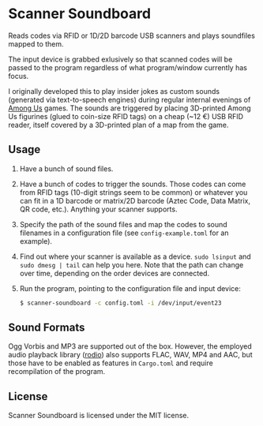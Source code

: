 # Scanner Soundboard

Reads codes via RFID or 1D/2D barcode USB scanners and plays soundfiles
mapped to them.

The input device is grabbed exlusively so that scanned codes will be
passed to the program regardless of what program/window currently has
focus.

I originally developed this to play insider jokes as custom sounds
(generated via text-to-speech engines) during regular internal evenings
of [Among Us](https://www.innersloth.com/games/among-us/) games. The
sounds are triggered by placing 3D-printed Among Us figurines (glued to
coin-size RFID tags) on a cheap (~12 €) USB RFID reader, itself covered
by a 3D-printed plan of a map from the game.


## Usage

1. Have a bunch of sound files.

2. Have a bunch of codes to trigger the sounds. Those codes can come
   from RFID tags (10-digit strings seem to be common) or whatever you
   can fit in a 1D barcode or matrix/2D barcode (Aztec Code, Data
   Matrix, QR code, etc.). Anything your scanner supports.

3. Specify the path of the sound files and map the codes to sound
   filenames in a configuration file (see `config-example.toml` for an
   example).

4. Find out where your scanner is available as a device. `sudo lsinput`
   and `sudo dmesg | tail` can help you here. Note that the path can
   change over time, depending on the order devices are connected.

5. Run the program, pointing to the configuration file and input device:

   ```sh
   $ scanner-soundboard -c config.toml -i /dev/input/event23
   ```


## Sound Formats

Ogg Vorbis and MP3 are supported out of the box. However, the employed
audio playback library ([rodio](https://github.com/RustAudio/rodio))
also supports FLAC, WAV, MP4 and AAC, but those have to be enabled as
features in `Cargo.toml` and require recompilation of the program.


## License

Scanner Soundboard is licensed under the MIT license.
